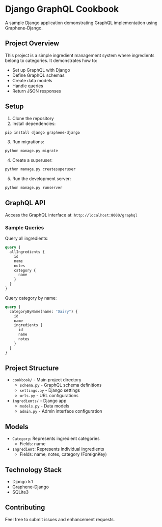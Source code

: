 # Django GraphQL Cookbook

A sample Django application demonstrating GraphQL implementation using Graphene-Django.

## Project Overview

This project is a simple ingredient management system where ingredients belong to categories. It demonstrates how to:
- Set up GraphQL with Django
- Define GraphQL schemas
- Create data models
- Handle queries
- Return JSON responses

## Setup

1. Clone the repository
2. Install dependencies:
```bash
pip install django graphene-django
```

3. Run migrations:
```bash
python manage.py migrate
```

4. Create a superuser:
```bash
python manage.py createsuperuser
```

5. Run the development server:
```bash
python manage.py runserver
```

## GraphQL API

Access the GraphQL interface at: `http://localhost:8000/graphql`

### Sample Queries

Query all ingredients:
```graphql
query {
  allIngredients {
    id
    name
    notes
    category {
      name
    }
  }
}
```

Query category by name:
```graphql
query {
  categoryByName(name: "Dairy") {
    id
    name
    ingredients {
      id
      name
      notes
    }
  }
}
```

## Project Structure

- `cookbook/` - Main project directory
  - `schema.py` - GraphQL schema definitions
  - `settings.py` - Django settings
  - `urls.py` - URL configurations
- `ingredients/` - Django app
  - `models.py` - Data models
  - `admin.py` - Admin interface configuration

## Models

- `Category`: Represents ingredient categories
  - Fields: name
- `Ingredient`: Represents individual ingredients
  - Fields: name, notes, category (ForeignKey)

## Technology Stack

- Django 5.1
- Graphene-Django
- SQLite3

## Contributing

Feel free to submit issues and enhancement requests.
